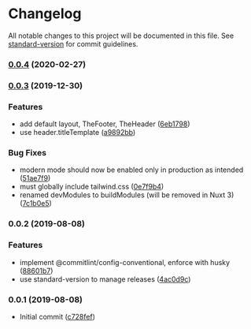 # Changelog

All notable changes to this project will be documented in this file. See [standard-version](https://github.com/conventional-changelog/standard-version) for commit guidelines.

### [0.0.4](https://github.com/curtisbelt/nuxtjs-template/compare/v0.0.3...v0.0.4) (2020-02-27)

### [0.0.3](https://github.com/CurtisBelt/nuxtjs-template/compare/v0.0.2...v0.0.3) (2019-12-30)

### Features

- add default layout, TheFooter, TheHeader ([6eb1798](https://github.com/CurtisBelt/nuxtjs-template/commit/6eb17981a59afe701b221f69eeed147493a3ed9a))
- use header.titleTemplate ([a9892bb](https://github.com/CurtisBelt/nuxtjs-template/commit/a9892bb7056effffaf2ddd2064eb38e8bbfdef0b))

### Bug Fixes

- modern mode should now be enabled only in production as intended ([51ae7f9](https://github.com/CurtisBelt/nuxtjs-template/commit/51ae7f9c55c034f3933733a911fb26cea12012f9))
- must globally include tailwind.css ([0e7f9b4](https://github.com/CurtisBelt/nuxtjs-template/commit/0e7f9b4f9e2db4749a39bb9b01c91f11c05a722e))
- renamed devModules to buildModules (will be removed in Nuxt 3) ([7c1b0e5](https://github.com/CurtisBelt/nuxtjs-template/commit/7c1b0e5f0b114a86bb5ea834b13cac68c41bec5f))

### 0.0.2 (2019-08-08)

### Features

- implement @commitlint/config-conventional, enforce with husky ([88601b7](https://github.com/CurtisBelt/nuxtjs-template/commit/88601b7))
- use standard-version to manage releases ([4ac0d9c](https://github.com/CurtisBelt/nuxtjs-template/commit/4ac0d9c))

### 0.0.1 (2019-08-08)

- Initial commit ([c728fef](https://github.com/CurtisBelt/nuxtjs-template/commit/c728fef))
